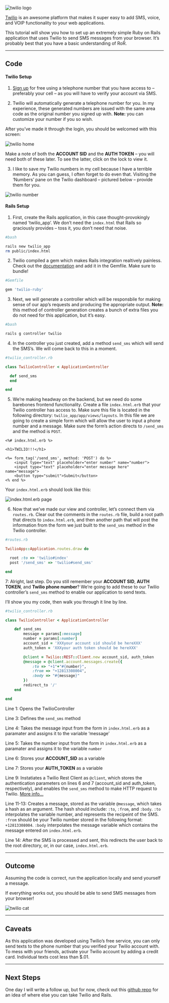 ![twilio logo](public/blog/twilio_on_rails_sms_basics/img/logo.png)

[Twilio](https://www.twilio.com/) is an awesome platform that makes it super easy to add SMS, voice, and VOIP functionality to your web applications.

This tutorial will show you how to set up an extremely simple Ruby on Rails application that uses Twilio to send SMS messages from your browser. It’s probably best that you have a basic understanding of RoR.

----

## Code

#### Twilio Setup

1. [Sign up](https://www.twilio.com/try-twilio) for free using a telephone number that you have access to – preferably your cell – as you will have to verify your account via SMS.

2. Twilio will automatically generate a telephone number for you. In my experience, these generated numbers are issued with the same area code as the original number you signed up with. __Note:__ you can customize your number if you so wish.

After you’ve made it through the login, you should be welcomed with this screen:

![twilio home](public/blog/twilio_on_rails_sms_basics/img/twilio1.png)

Make a note of both the __ACCOUNT SID__ and the __AUTH TOKEN__ – you will need both of these later. To see the latter, click on the lock to view it.

3. I like to save my Twilio numbers in my cell because I have a terrible memory. As you can guess, I often forget to do even that. Visiting the ‘Numbers’ pane on the Twilio dashboard – pictured below – provide them for you.

![twilio number](public/blog/twilio_on_rails_sms_basics/img/number.png)

#### Rails Setup

1. First, create the Rails application, in this case thought-provokingly named ‘twilio_app’. We don’t need the `index.html` that Rails so graciously provides – toss it, you don’t need that noise.

```bash
#bash

rails new twilio_app
rm public/index.html
```

2. Twilio compiled a gem which makes Rails integration realtively painless. Check out the [documentation](http://twilio-ruby.readthedocs.io/en/latest/) and add it in the Gemfile. Make sure to bundle!

```ruby
#Gemfile

gem 'twilio-ruby'
```

3. Next, we will generate a controller which will be responsbile for making sense of our app’s requests and producing the appropriate output. __Note:__ this method of controller generation creates a bunch of extra files you do not need for this application, but it’s easy.

```bash
#bash

rails g controller twilio
```

4. In the controller you just created, add a method `send_sms` which will send the SMS’s. We will come back to this in a moment.

```ruby
#twilio_controller.rb

class TwilioController < ApplicationController

  def send_sms
  end

end
```

5. We’re making headway on the backend, but we need do some barebones frontend functionality. Create a file `index.html.erb` that your Twilio controller has access to. Make sure this file is located in the following directory: `twilio_app/app/views/layouts`. In this file we are going to create a simple form which will allow the user to input a phone number and a message. Make sure the form’s action directs to `/send_sms` and the method is `POST`.

```erb
<%# index.html.erb %>

<h1>TWILIO!!!</h1>

<%= form_tag('/send_sms', method: 'POST') do %>
	<input type="text" placeholder="enter number" name="number">
	<input type="text" placeholder="enter message here" name="message">
	<button type="submit">Submit</button>
<% end %>
```

Your `index.html.erb` should look like this:

![index.html.erb page](public/blog/twilio_on_rails_sms_basics/img/index.png)

6. Now that we’ve made our view and controller, let’s connect them via `routes.rb`. Clear out the comments in the `routes.rb` file, build a root path that directs to `index.html.erb`, and then another path that will post the information from the form we just built to the `send_sms` method in the Twilio controller.

```ruby
#routes.rb

TwilioApp::Application.routes.draw do

  root :to => 'twilio#index'
  post '/send_sms' => 'twilio#send_sms'

end
```
7: Alright, last step. Do you still remember your __ACCOUNT SID__, __AUTH TOKEN__, and __Twilio phone number__? We’re going to add these to our Twilio controller’s `send_sms` method to enable our application to send texts.

I’ll show you my code, then walk you through it line by line.

```ruby
#twilio_controller.rb

class TwilioController < ApplicationController

	def send_sms
		message = params[:message]
		number = params[:number]
		account_sid = 'XXXyour account sid should be hereXXX'
		auth_token = 'XXXyour auth token should be hereXXX'

		@client = Twilio::REST::Client.new account_sid, auth_token
		@message = @client.account.messages.create({
			:to => "+1"+"#{number}",
			:from => "+12813308004",
			:body => "#{message}"
		})
		redirect_to '/'
	end

end
```

Line 1: Opens the TwilioController

Line 3: Defines the `send_sms` method

Line 4: Takes the message input from the form in `index.html.erb` as a paramater and assigns it to the variable ‘message’

Line 5: Takes the number input from the form in `index.html.erb` as a paramater and assigns it to the variable `number`

Line 6: Stores your __ACCOUNT_SID__ as a variable

Line 7: Stores your __AUTH_TOKEN__ as a variable

Line 9: Instatiates a Twilio Rest Client as `@client`, which stores the authentication parameters on lines 6 and 7 (account_sid and auth_token, respectively), and enables the `send_sms` method to make HTTP request to Twilio. [More info…](http://www.rubydoc.info/github/twilio/twilio-ruby/Twilio/REST/Client)

Line 11-13: Creates a message, stored as the variable `@message`, which takes a hash as an argument. The hash should include: `:to`, `:from`, and `:body`. `:to` interpolates the variable number, and represents the recipeint of the SMS. `:from` should be your Twilio number stored in the following format: `+12813308004`. `:body` interpolates the message variable which contains the message entered on `index.html.erb`.

Line 14: After the SMS is processed and sent, this redirects the user back to the root directory, or, in our case, `index.html.erb`.

----

## Outcome

Assuming the code is correct, run the application locally and send yourself a message.

If everything works out, you should be able to send SMS messages from your browser!

![twilio cat](public/blog/twilio_on_rails_sms_basics/img/example.png)

----

## Caveats

As this application was developed using Twilio’s free service, you can only send texts to the phone number that you verified your Twilio account with. To mess with your friends, activate your Twilio account by adding a credit card. Individual texts cost less than $.01.

----

## Next Steps

One day I will write a follow up, but for now, check out this [github repo](https://github.com/crtr0/twilio-rails-demo) for an idea of where else you can take Twilio and Rails.

